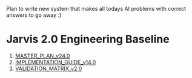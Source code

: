 Plan to write new system that makes all todays AI problems with correct answers to go away :) 

# Jarvis 2.0 Engineering Baseline

1. [MASTER_PLAN_v24.0](docs/MASTER_PLAN_v24.0.md)
2. [IMPLEMENTATION_GUIDE_v14.0](docs/IMPLEMENTATION_GUIDE_v14.0.md)
3. [VALIDATION_MATRIX_v2.0](docs/VALIDATION_MATRIX_v2.0.md)
